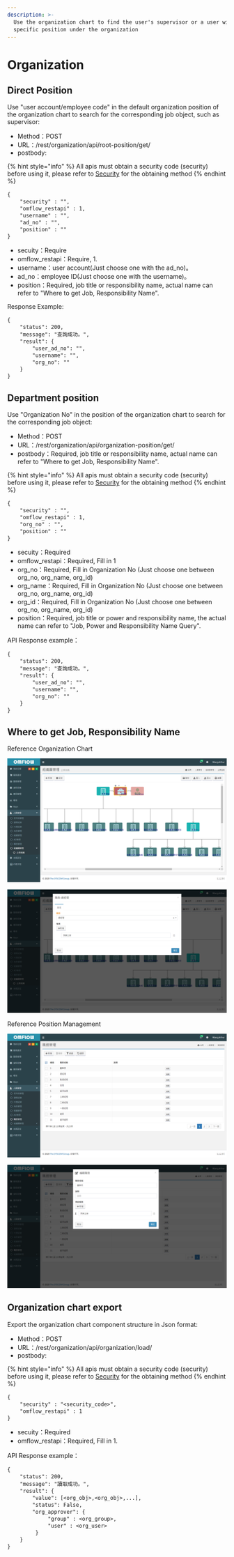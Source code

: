 ```yaml
---
description: >-
  Use the organization chart to find the user's supervisor or a user with a
  specific position under the organization
---
```


# Organization

## Direct Position

Use "user account/employee code" in the default organization position of the organization chart to search for the corresponding job object, such as supervisor:

* Method：POST
* URL：/rest/organization/api/root-position/get/
* postbody:

{% hint style="info" %}
All apis must obtain a security code \(security\) before using it, please refer to [Security](an-quan-ma.md) for the obtaining method
{% endhint %}

```text
{
	"security" : "",
	"omflow_restapi" : 1,
	"username" : "",
	"ad_no" : "",
	"position" : ""
}
```

* secuity：Require
* omflow\_restapi：Require, 1.
* username：user account\(Just choose one with the ad\_no\)。
* ad\_no：employee ID\(Just choose one with the username\)。
* position：Required, job title or responsibility name, actual name can refer to "Where to get Job, Responsibility Name".

Response Example:

```text
{
    "status": 200,
    "message": "查詢成功。",
    "result": {
        "user_ad_no": "",
        "username": "",
        "org_no": ""
    }
}
```

## Department position

Use "Organization No" in the position of the organization chart to search for the corresponding job object:

* Method：POST
* URL：/rest/organization/api/organization-position/get/
* postbody：Required, job title or responsibility name, actual name can refer to "Where to get Job, Responsibility Name".

{% hint style="info" %}
All apis must obtain a security code \(security\) before using it, please refer to [Security](an-quan-ma.md) for the obtaining method
{% endhint %}

```text
{
	"security" : "",
	"omflow_restapi" : 1,
	"org_no" : "",
	"position" : ""
}
```

* secuity：Required
* omflow\_restapi：Required, Fill in 1
* org\_no：Required, Fill in Organization No \(Just choose one between org\_no, org\_name, org\_id\)
* org\_name：Required, Fill in Organization No \(Just choose one between org\_no, org\_name, org\_id\)
* org\_id：Required, Fill in Organization No \(Just choose one between org\_no, org\_name, org\_id\)
* position：Required, job title or power and responsibility name, the actual name can refer to "Job, Power and Responsibility Name Query".

API Response example：

```text
{
    "status": 200,
    "message": "查詢成功。",
    "result": {
        "user_ad_no": "",
        "username": "",
        "org_no": ""
    }
}
```

## Where to get Job, Responsibility Name

Reference Organization Chart

![Location: Main Menu&amp;gt;Staff Management&amp;gt;Group Tree Management&amp;gt;Organization&amp;gt;Postion \(Suitcase Icon\)](../.gitbook/assets/image%20%2856%29.png)

![Click the &quot;gear&quot; icon on the job, you can see the job title and the name of the responsibility](../.gitbook/assets/image%20%288%29.png)

Reference Position Management

![Location: Main Menu&amp;gt; Staff Management&amp;gt; Position Management](../.gitbook/assets/image%20%2812%29.png)

![Click the &quot;Edit&quot; button for any position, you can see the name of the responsibilities included](../.gitbook/assets/image%20%2861%29.png)

## Organization chart export

Export the organization chart component structure in Json format:

* Method：POST
* URL：/rest/organization/api/organization/load/
* postbody:

{% hint style="info" %}
All apis must obtain a security code \(security\) before using it, please refer to [Security](an-quan-ma.md) for the obtaining method
{% endhint %}

```text
{
	"security" : "<security_code>",
	"omflow_restapi" : 1
}
```

* secuity：Required
* omflow\_restapi：Required, Fill in 1.

API Response example：

```text
{
    "status": 200,
    "message": "讀取成功。",
    "result": {
        "value": [<org_obj>,<org_obj>,...],
        "status": False,
        "org_approver": {
             "group" : <org_group>,
             "user" : <org_user>
         }
    }
}
```





